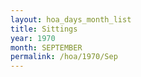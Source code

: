 ```yaml
---
layout: hoa_days_month_list
title: Sittings
year: 1970
month: SEPTEMBER
permalink: /hoa/1970/Sep
---
```

